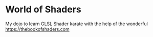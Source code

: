 # World of Shaders
My dojo to learn GLSL Shader karate with the help of the wonderful https://thebookofshaders.com
